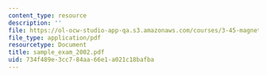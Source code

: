 ```yaml
---
content_type: resource
description: ''
file: https://ol-ocw-studio-app-qa.s3.amazonaws.com/courses/3-45-magnetic-materials-spring-2004/734f489e3cc784aa66e1a021c18bafba_sample_exam_2002.pdf
file_type: application/pdf
resourcetype: Document
title: sample_exam_2002.pdf
uid: 734f489e-3cc7-84aa-66e1-a021c18bafba
---
```

